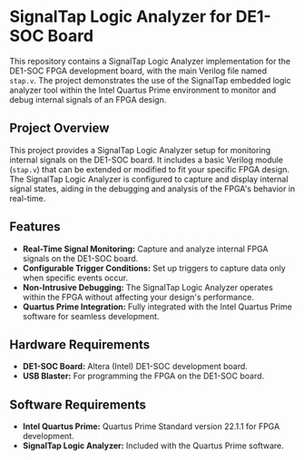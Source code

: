 # SignalTap Logic Analyzer for DE1-SOC Board

This repository contains a SignalTap Logic Analyzer implementation for the DE1-SOC FPGA development board, with the main Verilog file named `stap.v`. The project demonstrates the use of the SignalTap embedded logic analyzer tool within the Intel Quartus Prime environment to monitor and debug internal signals of an FPGA design.

## Project Overview

This project provides a SignalTap Logic Analyzer setup for monitoring internal signals on the DE1-SOC board. It includes a basic Verilog module (`stap.v`) that can be extended or modified to fit your specific FPGA design. The SignalTap Logic Analyzer is configured to capture and display internal signal states, aiding in the debugging and analysis of the FPGA's behavior in real-time.

## Features

- **Real-Time Signal Monitoring:** Capture and analyze internal FPGA signals on the DE1-SOC board.
- **Configurable Trigger Conditions:** Set up triggers to capture data only when specific events occur.
- **Non-Intrusive Debugging:** The SignalTap Logic Analyzer operates within the FPGA without affecting your design's performance.
- **Quartus Prime Integration:** Fully integrated with the Intel Quartus Prime software for seamless development.

## Hardware Requirements

- **DE1-SOC Board:** Altera (Intel) DE1-SOC development board.
- **USB Blaster:** For programming the FPGA on the DE1-SOC board.

## Software Requirements

- **Intel Quartus Prime:** Quartus Prime Standard version 22.1.1 for FPGA development.
- **SignalTap Logic Analyzer:** Included with the Quartus Prime software.

